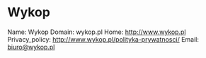 
# Wykop

Name: Wykop
Domain: wykop.pl
Home: http://www.wykop.pl
Privacy_policy: http://www.wykop.pl/polityka-prywatnosci/
Email: biuro@wykop.pl
